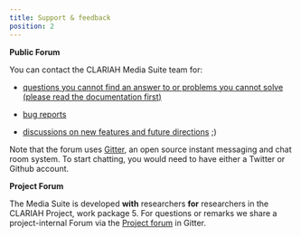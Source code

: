 ```yaml
---
title: Support & feedback
position: 2
---
```


**Public Forum**

You can contact the CLARIAH Media Suite team for:

- [questions you cannot find an answer to or problems you cannot solve (please read the documentation first)](https://gitter.im/beeldengeluid/mediasuite-qaa)

- [bug reports](https://gitter.im/beeldengeluid/mediasuite-bugreports)

- [discussions on new features and future directions](https://gitter.im/beeldengeluid/mediasuite-forum) ;)

Note that the forum uses [Gitter](https://en.wikipedia.org/wiki/Gitter), an open source instant messaging and chat room system. To start chatting, you would need to have either a Twitter or Github account. 

**Project Forum**

The Media Suite is developed **with** researchers **for** researchers in the CLARIAH Project, work package 5. For questions or remarks we share a project-internal Forum via the [Project forum](https://gitter.im/CLARIAH-media-studies/Lobby) in Gitter.
